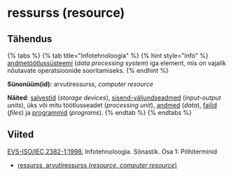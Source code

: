 # ressurss \(resource\)

## Tähendus

{% tabs %}
{% tab title="Infotehnoloogia" %}
{% hint style="info" %}
[andmetöötlussüsteemi](andmetoeoetlussuesteem-data-processing-system.md) \(_data processing system_\) iga element, mis on vajalik nõutavate operatsioonide sooritamiseks.
{% endhint %}

**Sünonüüm\(id\):** arvutiressurss, _computer resource_

**Näited**: [salvestid](maeluseade-storage-device.md) \(_storage devices_\), [sisend-väljundseadmed](sisend-vaeljundseade-input-output-device.md) \(_input-output units_\), üks või mitu töötlusseadet \(_processing unit_\), [andmed](andmed-data.md) \(_data_\), [failid](fail-file.md) \(_files_\) ja [programmid](programm-program.md) \(_programs_\).
{% endtab %}
{% endtabs %}

## Viited

[EVS-ISO/IEC 2382-1:1998](https://www.evs.ee/et/evs-iso-iec-2382-1-1998), Infotehnoloogia. Sõnastik. Osa 1: Põhiterminid

* [ressurss, arvutiressurss \(_resource, computer resource_\)](https://www.eki.ee/dict/its/index.cgi?Q=D05F470E-6C03-1014-88DC-FC5F0DBED45A&F=GUID&C01=1&C02=0&C10=1)


